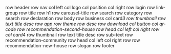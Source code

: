 row header
    row nav
        col left
            col logo
            col position
        col right
            row login
            row link-group
    row title
        row h1
        row carousel-title
    row search
        row category
        row search
    row declaration
row body
    row business
        col card*3
            row thumbnail
            row text
                title
                desc
    row app
        row theme
        row desc
        row download
            col button
            col qr-code
    row recommendation-second-house
        row head
            col left
            col right
        row
            col card*4
                row thumbnail
                row text
                    title
                    desc
                row sub-text
    row recommendation-community
        row head
            col left
            col right
        row 
    row recommendation-new-house
    row slogan
row footer